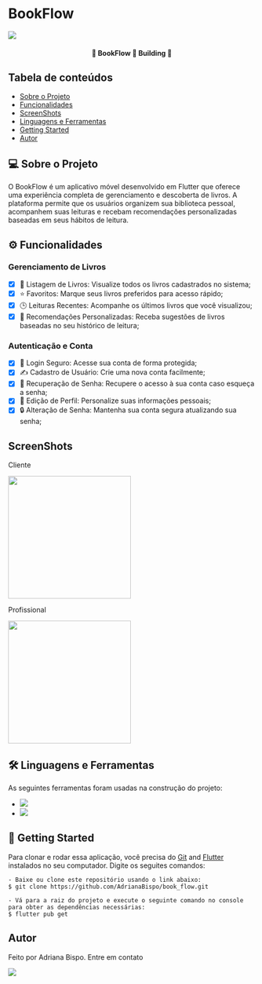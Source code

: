   <h1>BookFlow</h1>

<img src="http://img.shields.io/static/v1?label=STATUS&message=Building&color=BLUE&style=for-the-badge"/>

<h4 align="center"> 
	🚧  BookFlow 🚀 Building  🚧
</h4> <!-- Status -->

<h2 id="sumario">Tabela de conteúdos</h2>
<ul>
    <li><a href="#sobre">Sobre o Projeto</a></li>
    <li><a href="#funcionalidade">Funcionalidades</a></li>
    <li><a href="#screenshots">ScreenShots</a></li>
    <li><a href="#linguagem">Linguagens e Ferramentas</a></li>
    <li><a href="#started">Getting Started</a></li>
    <li><a href='#autor'>Autor</a></li>
    <!--<li><a href=#licenca>Licença</a></li>-->
</ul>
<!-- final sumario -->

<h2 id='sobre'>💻 Sobre o Projeto</h2>

<p>
O BookFlow é um aplicativo móvel desenvolvido em Flutter que oferece uma experiência completa de gerenciamento e descoberta de livros. A plataforma permite que os usuários organizem sua biblioteca pessoal, acompanhem suas leituras e recebam recomendações personalizadas baseadas em seus hábitos de leitura.
</p>
<!--final sobre -->

<h2 id='funcionalidade'>⚙️ Funcionalidades</h2>

<h3>Gerenciamento de Livros</h3>

- [x] 📖 Listagem de Livros: Visualize todos os livros cadastrados no sistema;
- [x] ⭐ Favoritos: Marque seus livros preferidos para acesso rápido;
- [x] 🕒 Leituras Recentes: Acompanhe os últimos livros que você visualizou;
- [x] 🎯 Recomendações Personalizadas: Receba sugestões de livros baseadas no seu histórico de leitura;

<h3>Autenticação e Conta</h3>

- [x] 🔐 Login Seguro: Acesse sua conta de forma protegida;
- [x] ✍️ Cadastro de Usuário: Crie uma nova conta facilmente;
- [x] 🔑 Recuperação de Senha: Recupere o acesso à sua conta caso esqueça a senha;
- [x] 👤 Edição de Perfil: Personalize suas informações pessoais;
- [x] 🔒 Alteração de Senha: Mantenha sua conta segura atualizando sua senha;

<!-- ScreenShots -->

<h2 id="screenshot">ScreenShots</h2>
<p align="center"> 
  <p>
    Cliente
  </p>
  <img src="" width="250px">
</p>
<p align="center"> 
  <p>
    Profissional
  </p>
  <img src="" width="250px">
</p>

<!-- final funcionalidades -->
<h2 id='linguagem'>🛠 Linguagens e Ferramentas</h2>

<p>
As seguintes ferramentas foram usadas na construção do projeto:
</p>
<ul>
  <li><img src="https://img.shields.io/badge/Dart-0175C2?style=for-the-badge&logo=dart&logoColor=white">
  </li>
  <li><img src="https://img.shields.io/badge/Flutter-02569B?style=for-the-badge&logo=flutter&logoColor=white"></li>
  
</ul>
<!-- final linguagens -->
<h2 id='started'>🚀 Getting Started</h2>

Para clonar e rodar essa aplicação, você precisa do [Git](https://git-scm.com) and [Flutter](https://docs.flutter.dev/get-started/install) instalados no seu computador. Digite os seguites comandos:

    - Baixe ou clone este repositório usando o link abaixo:
    $ git clone https://github.com/AdrianaBispo/book_flow.git
    
    - Vá para a raiz do projeto e execute o seguinte comando no console para obter as dependências necessárias:
    $ flutter pub get


<h2 id="autor">Autor</h2>

  <p>Feito por Adriana Bispo. Entre em contato</p>
  <a href="mailto:adriana.bispo283@gmail.com"><img src="https://img.shields.io/badge/Gmail-D14836?style=for-the-badge&logo=gmail&logoColor=white" target="_blank"></a>


